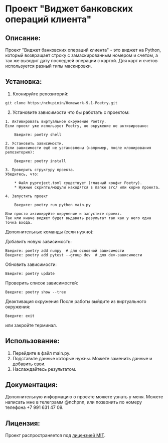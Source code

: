 # Проект "Виджет банковских операций клиента"

## Описание:

Проект "Виджет банковских операций клиента" - это виджет на Python, который возвращает строку с замаскированным номером и счетом, а так же выводит дату последней операции с картой. Для карт и счетов используется разный типы маскировки.

## Установка:

1. Клонируйте репозиторий:
```
git clone https:/nchupinin/Homework-9.1-Poetry.git
```

2. Установите зависимости что бы работать с проектом:
```
1. Активировать виртуальное окружение Poetry.
Если проект уже использует Poetry, но окружение не активировано:
    
    Введите: poetry shell 
        
2. Установить зависимости.
Если зависимости ещё не установлены (например, после клонирования репозитория):
    
    Введите: poetry install 
    
3. Проверить структуру проекта.
Убедитесь, что: 
   
    * Файл pyproject.toml существует (главный конфиг Poetry).
    * Нужные скрипты/модули находятся в папке src/ или корне проекта.
    
4. Запустить проект
    
    Введите: poetry run python main.py
    
Или просто активируйте окружение и запустите проект. 
Так или иначе виджет будет выдавать результат так как у него одна точка входа. 
```
Дополнительные команды (если нужно):

Добавить новую зависимость:

    Введите: poetry add numpy  # для основной зависимости
    Введите: poetry add pytest --group dev  # для dev-зависимости

Обновить зависимости:
    
    Введите: poetry update

Проверить список зависимостей:

    Введите: poetry show --tree

Деактивация окружения
После работы выйдите из виртуального окружения:

    Введите: exit

или закройте терминал.

## Использование:

1. Перейдите в файл main.py.
2. Подставьте данные которые нужны. Можете заменить данные и добавить свои.
3. Наслаждайтесь результатом.

## Документация:

Дополнительную информацию о проекте можете узнать у меня. Можете написать мне в телеграмм @nchpnn, или позвонить по номеру телефона +7 991 631 47 09.

## Лицензия:

Проект распространяется под [лицензией MIT](LICENSE).
